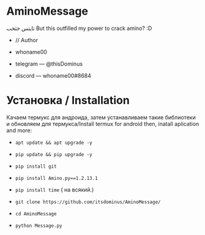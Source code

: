 # AminoMessage
تايتس خثخب
But this outfilled my power to crack amino? :D

- // Author

- whoname00

- telegram — @thisDominus

- discord — whoname00#8684

# Установка / Installation

Качаем термукс для андроида, затем устанавливаем такие библиотеки и обновляем для термукса/Install termux for android then, inatall aplication and more:

- ```apt update && apt upgrade -y```

- ```pip update && pip upgrade -y```

- ```pip install git```

- ```pip install Amino.py==1.2.13.1```

- ```pip install time``` ( на всякий.)


- ```git clone https://github.com/itsdominus/AminoMessage/```

- ```cd AminoMessage```

- ```python Message.py```
